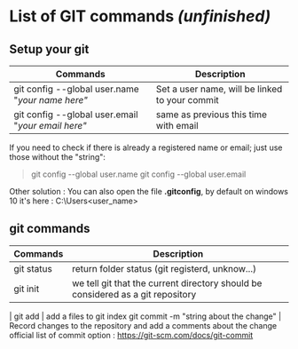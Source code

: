 List of GIT commands _(unfinished)_
==

Setup your git
--
Commands | Description
------------ | -------------
git config --global user.name "_your name here"_ | Set a user name, will be linked to your commit
git config --global user.email "_your email here"_ | same as previous this time with email

If you need to check if there is already a registered name or email; just use those without the "string":
> git config --global user.name
>git config --global user.email

Other solution : You can also open the file **.gitconfig**, by default on windows 10 it's here : C:\Users\<user_name>

git commands
--


Commands | Description
------------ | -------------
git status | return folder status (git registerd, unknow...)
git init | we tell git that the current directory should be considered as a git repository
|
git add <name> | add a files to git index
git commit -m "string about the change" | Record changes to the repository and add a comments about the change
official list of commit option : https://git-scm.com/docs/git-commit

